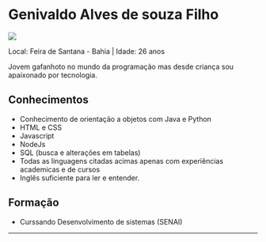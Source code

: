 # Genivaldo Alves de souza Filho

<img src="https://i.imgur.com/egP2hwx.jpg" />

Local: Feira de Santana - Bahia | Idade: 26 anos

Jovem gafanhoto no mundo da programação mas desde criança sou apaixonado por tecnologia.

## Conhecimentos

* Conhecimento de orientação a objetos com Java e Python
* HTML e CSS
* Javascript 
* NodeJs
* SQL (busca e alterações em tabelas)
* Todas as linguagens citadas acimas apenas com experiências academicas e de cursos
* Inglês suficiente para ler e entender.

## Formação

* Curssando Desenvolvimento de sistemas (SENAI)

 

--- 
